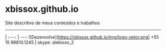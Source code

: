 # xbissox.github.io
 Site descritivo de meus conteúdos e trabalhos
 ***
   | 
:---: | ---:
![Dezenvolve](https://xbissox.github.io/img/logo-vetor.png| +55 15 98810.1245 | skype: alebisso_2 

